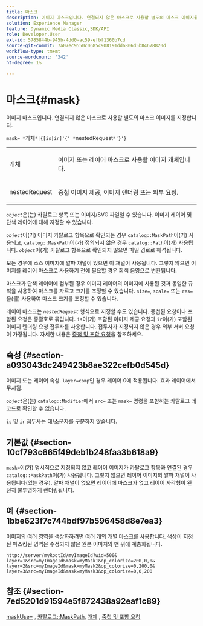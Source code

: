```yaml
---
title: 마스크
description: 이미지 마스크입니다. 연결되지 않은 마스크로 사용할 별도의 마스크 이미지를 지정합니다.
solution: Experience Manager
feature: Dynamic Media Classic,SDK/API
role: Developer,User
exl-id: 5785844b-945b-4dd0-ac59-efbf1360b7cd
source-git-commit: 7a07ec9550c0685c908191dd6806d5b84678820d
workflow-type: tm+mt
source-wordcount: '342'
ht-degree: 1%

---
```


# 마스크{#mask}

이미지 마스크입니다. 연결되지 않은 마스크로 사용할 별도의 마스크 이미지를 지정합니다.

`mask= *`개체`*|{[is|ir]'{' *`nestedRequest`*'}'}`

<table id="simpletable_F5A8CD8D7E9B48DAB3C8184E8FE60D9B"> 
 <tr class="strow"> 
  <td class="stentry"> <p><span class="varname"> 개체</span> </p></td> 
  <td class="stentry"> <p>이미지 또는 레이어 마스크로 사용할 이미지 개체입니다. </p></td> 
 </tr> 
 <tr class="strow"> 
  <td class="stentry"> <p><span class="varname"> nestedRequest</span> </p></td> 
  <td class="stentry"> <p>중첩 이미지 제공, 이미지 렌더링 또는 외부 요청. </p></td> 
 </tr> 
</table>

*`object`*&#x200B;은(는) 카탈로그 항목 또는 이미지/SVG 파일일 수 있습니다. 이미지 레이어 및 단색 레이어에 대해 지정할 수 있습니다.

*`object`*&#x200B;이(가) 이미지 카탈로그 항목으로 확인되는 경우 `catalog::MaskPath`이(가) 사용되고, `catalog::MaskPath`이(가) 정의되지 않은 경우 `catalog::Path`이(가) 사용됩니다. *`object`*&#x200B;이(가) 카탈로그 항목으로 확인되지 않으면 파일 경로로 해석됩니다.

모든 경우에 소스 이미지에 알파 채널이 있으면 이 채널이 사용됩니다. 그렇지 않으면 이미지를 레이어 마스크로 사용하기 전에 필요할 경우 회색 음영으로 변환됩니다.

마스크가 단색 레이어에 첨부된 경우 이미지 레이어의 이미지에 사용된 것과 동일한 규칙을 사용하여 마스크를 자르고 크기를 조정할 수 있습니다. `size=`, `scale=` 또는 `res=`을(를) 사용하여 마스크 크기를 조정할 수 있습니다.

레이어 마스크는 *`nestedRequest`* 형식으로 지정할 수도 있습니다. 중첩된 요청이나 포함된 요청은 중괄호로 묶입니다. `is`이(가) 포함된 이미지 제공 요청과 `ir`이(가) 포함된 이미지 렌더링 요청 접두사를 사용합니다. 접두사가 지정되지 않은 경우 외부 서버 요청이 가정됩니다. 자세한 내용은 [중첩 및 포함 요청](../../../../../is-api/http-ref/image-serving-api-ref/c-http-protocol-reference/c-syntax-and-features/r-request-nesting-and-embedding.md#reference-38ec66d4062046589e16c39bf1c6049b)을 참조하세요.

## 속성 {#section-a093043dc249423b8ae322cefb0d545d}

이미지 또는 레이어 속성. `layer=comp`인 경우 레이어 0에 적용됩니다. 효과 레이어에서 무시됨.

*`object`*&#x200B;은(는) `catalog::Modifier`에서 `src=` 또는 `mask=` 명령을 포함하는 카탈로그 레코드로 확인할 수 없습니다.

`is` 및 `ir` 접두사는 대/소문자를 구분하지 않습니다.

## 기본값 {#section-10cf793c665f49deb1b248faa3b618a9}

`mask=`이(가) 명시적으로 지정되지 않고 레이어 이미지가 카탈로그 항목과 연결된 경우 `catalog::MaskPath`이(가) 사용됩니다. 그렇지 않으면 레이어 이미지의 알파 채널이 사용됩니다(있는 경우). 알파 채널이 없으면 레이어에 마스크가 없고 레이어 사각형이 완전히 불투명하게 렌더링됩니다.

## 예 {#section-1bbe623f7c744bdf97b596458d8e7ea3}

이미지의 여러 영역을 색상화하려면 여러 개의 개별 마스크를 사용합니다. 색상이 지정된 마스킹된 영역은 수정되지 않은 원본 이미지의 맨 위에 계층화됩니다.

`http://server/myRootId/myImageId?wid=500& layer=1&src=myImageId&mask=myMask1&op_colorize=200,0,0& layer=2&src=myImageId&mask=myMask2&op_colorize=0,200,0& layer=3&src=myImageId&mask=myMask3&op_colorize=0,0,200`

## 참조 {#section-7ed5201d91594e5f872438a92eaf1c89}

[maskUse=](../../../../../is-api/http-ref/image-serving-api-ref/c-http-protocol-reference/c-command-reference/r-maskuse.md#reference-9bb1fb5eee4a4bd38f33dadc1a752464) , [카탈로그::MaskPath](/help/aem-is-ir-api/is-api/image-catalog/image-serving-api-ref/c-image-catalog-reference/c-image-svg-data-reference/c-image-data-reference/r-maskpath-cat.md), [개체](../../../../../is-api/http-ref/image-serving-api-ref/c-http-protocol-reference/c-data-types/r-object.md#reference-2591bd24548d462782c68d138ef795a0) , [중첩 및 포함 요청](../../../../../is-api/http-ref/image-serving-api-ref/c-http-protocol-reference/c-syntax-and-features/r-request-nesting-and-embedding.md#reference-38ec66d4062046589e16c39bf1c6049b)
